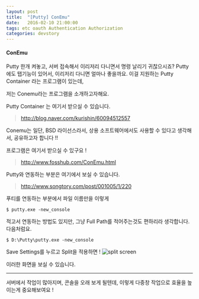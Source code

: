 ```yaml
---
layout: post
title:  "[Putty] ConEmu"
date:   2016-02-10 21:00:00
tags: etc oauth Authentication Authorization
categories: devstory
---
```

#### ConEmu
Putty 한개 켜놓고, 서버 접속해서 이리저리 다니면서 명령 날리기 귀찮으시죠?
Putty에도 탭기능이 있어서, 이리저리 다니면 얼마나 좋을까요.
이걸 지원하는 Putty Container 라는 프로그램이 있는데,

저는 Conemu라는 프로그램을 소개하고자해요.

Putty Container 는 여기서 받으실 수 있습니다.
> http://blog.naver.com/kurishin/60094512557

Conemu는 일단, BSD 라이선스라서, 상용 소프트웨어에서도 사용할 수 있다고 생각해서, 공유하고자 합니다 !!

프로그램은 여기서 받으실 수 있구요 !
>http://www.fosshub.com/ConEmu.html

Putty와 연동하는 부분은 여기에서 보실 수 있습니다.
>http://www.songtory.com/post/001005/1/220

푸티를 연동하는 부분에서 파일 이름만을 이렇게
```shell
$ putty.exe -new_console
```

적고서 연동하는 방법도 있지만, 그냥 Full Path를 적어주는것도 편하리라 생각합니다. 다음처럼요.

```shell
$ D:\Putty\putty.exe -new_console
```

Save Settings를 누르고 Split을 적용하면 !
![split screen](https://codingreflection.files.wordpress.com/2014/04/conemu-split-screen.png)

이러한 화면을 보실 수 있습니다.


---

서버에서 작업이 많아지며, 콘솔을 오래 보게 될텐데, 이렇게 다중창 작업으로 효율을 높이는게 중요해보여요 !